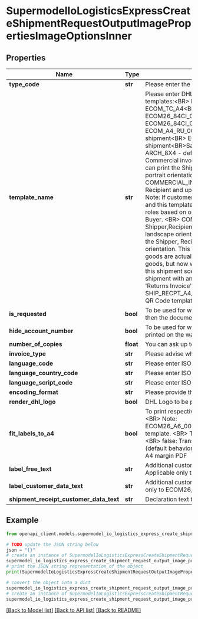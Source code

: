 # SupermodelIoLogisticsExpressCreateShipmentRequestOutputImagePropertiesImageOptionsInner


## Properties

Name | Type | Description | Notes
------------ | ------------- | ------------- | -------------
**type_code** | **str** | Please enter the document type you want to wish set properties for | 
**template_name** | **str** | Please enter DHL Express document template name. &lt;BR&gt;                Sample Transport label templates:&lt;BR&gt;                ECOM26_84_A4_001 &lt;BR&gt;                ECOM26_84_001 - default&lt;BR&gt;                ECOM_TC_A4&lt;BR&gt;                ECOM26_A6_002&lt;BR&gt;                ECOM26_84CI_001&lt;BR&gt;                ECOM26_84CI_002 - supported single customer barcode&lt;BR&gt;                ECOM26_84CI_003 - to be used if customer barcodes are used&lt;BR&gt;                ECOM_A4_RU_002&lt;BR&gt; ECOM26_84_LBBX_001 - supported for loose BBX shipment&lt;BR&gt; ECOM26_64_LBBX_001 - supported for loose BBX shipment&lt;BR&gt;Sample WaybillDoc templates&lt;BR&gt;                ARCH_8X4_A4_002&lt;BR&gt;                ARCH_8X4 - default&lt;BR&gt;                ARCH_6X4&lt;BR&gt;                ARCH_A4_RU_002&lt;BR&gt;                &lt;BR&gt;                Sample Commercial invoice templates:&lt;BR&gt;                COMMERCIAL_INVOICE_04 - This template can print the Shipper, Recipient, and Buyer and Importer address details and is on portrait orientation, exclusive use for preparing Loose BBX shipment.&lt;BR&gt;                COMMERCIAL_INVOICE_P_10 - (default) This template can print the Shipper, Recipient and upto two more additional address details in portrait orientation. Note: If customer provided more than four address roles in the request message and this template is selected, the rendered invoice will only contain four address roles based on order of priority: Shipper, Recipient, Seller, Importer, Exporter, Buyer. &lt;BR&gt;                COMMERCIAL_INVOICE_L_10 - This template can print the Shipper,Recipient, Buyer, and Importer and Exporter address details and is on landscape orientation..&lt;BR&gt;                RET_COM_INVOICE_A4_01 - This template can print the Shipper, Recipient and Importer of record address details and is on landscape orientation. This template is for exclusive use for certain shipment where the goods are actual &#39;returns&#39;. The Shipper is the party that earlier has received the goods, but now wishes to return the goods to its originating party. The Recipient in this shipment scenario will receive the &#39;returned goods&#39;. Therefore such request of shipment with an invoice rendering may utilize the specific invoice template for &#39;Returns Invoice&#39;.&lt;BR&gt;                &lt;BR&gt;                Sample Shipment Receipt template&lt;BR&gt;                SHIP_RECPT_A4_RU_002&lt;BR&gt; SHIPRCPT_EN_001 - default &lt;BR&gt; &lt;BR&gt; Sample QR Code template template&lt;BR&gt;  QR_1_00_LL_PNG_001 - default | [optional] 
**is_requested** | **bool** | To be used for waybillDoc, invoice, shipment receipt and QRcode. If set to true then the document is provided otherwise not | [optional] 
**hide_account_number** | **bool** | To be used for waybillDoc. If set to true then account information will not be printed on the waybillDoc | [optional] 
**number_of_copies** | **float** | You can ask up to 2 waybillDoc copies to be provided | [optional] 
**invoice_type** | **str** | Please advise what type of customs documentation is required | [optional] 
**language_code** | **str** | Please enter ISO 3 letters language code for invoice or shipment receipt | [optional] 
**language_country_code** | **str** | Please enter ISO 2 letters language country code for invoice or shipment receipt | [optional] 
**language_script_code** | **str** | Please enter ISO 4 letters language script code for shipment receipt | [optional] 
**encoding_format** | **str** | Please provide the format of the QR Code output format. | [optional] 
**render_dhl_logo** | **bool** | DHL Logo to be printed in Transport Label or Waybill Document | [optional] 
**fit_labels_to_a4** | **bool** | To print respective Transport Label and Waybill document into A4 margin PDF.&lt;BR&gt;                Note: ECOM26_A6_002,ECOM26_84CI_001,ECOM26_84CI_002,ARCH_6X4,ARCH_8X4 template. &lt;BR&gt;                This option is applicable only for PDF encodingFormat selection.&lt;BR&gt;                false: Transport Label and Waybill document will use default margin settings (default behavior) &lt;BR&gt;                true: Transport Label and Waybill document will print into A4 margin PDF | [optional] 
**label_free_text** | **str** | Additional customer label free text that can be printed in certain label.Note: Applicable only to ECOM26_A6_002, ECOM_TC_A4 and ECOM26_84CI_001. | [optional] 
**label_customer_data_text** | **str** | Additional customer label text that can be printed in certain label.Note: Applicable only to ECOM26_84_A4_001, ECOM_TC_A4 and ECOM26_84CI_001 | [optional] 
**shipment_receipt_customer_data_text** | **str** | Declaration text that can be printed in certain shipment receipt template | [optional] 

## Example

```python
from openapi_client.models.supermodel_io_logistics_express_create_shipment_request_output_image_properties_image_options_inner import SupermodelIoLogisticsExpressCreateShipmentRequestOutputImagePropertiesImageOptionsInner

# TODO update the JSON string below
json = "{}"
# create an instance of SupermodelIoLogisticsExpressCreateShipmentRequestOutputImagePropertiesImageOptionsInner from a JSON string
supermodel_io_logistics_express_create_shipment_request_output_image_properties_image_options_inner_instance = SupermodelIoLogisticsExpressCreateShipmentRequestOutputImagePropertiesImageOptionsInner.from_json(json)
# print the JSON string representation of the object
print(SupermodelIoLogisticsExpressCreateShipmentRequestOutputImagePropertiesImageOptionsInner.to_json())

# convert the object into a dict
supermodel_io_logistics_express_create_shipment_request_output_image_properties_image_options_inner_dict = supermodel_io_logistics_express_create_shipment_request_output_image_properties_image_options_inner_instance.to_dict()
# create an instance of SupermodelIoLogisticsExpressCreateShipmentRequestOutputImagePropertiesImageOptionsInner from a dict
supermodel_io_logistics_express_create_shipment_request_output_image_properties_image_options_inner_from_dict = SupermodelIoLogisticsExpressCreateShipmentRequestOutputImagePropertiesImageOptionsInner.from_dict(supermodel_io_logistics_express_create_shipment_request_output_image_properties_image_options_inner_dict)
```
[[Back to Model list]](../README.md#documentation-for-models) [[Back to API list]](../README.md#documentation-for-api-endpoints) [[Back to README]](../README.md)


